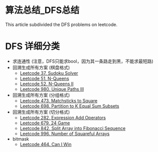 # 算法总结_DFS总结


This article subdivided the DFS problems on leetcode.
<!--more-->

# DFS 详细分类

- 求连通性 (注意，DFS只能求bool，因为其一条路走到黑，不能求最短路)
- 回溯生成所有方案 (棋盘格式)
    - [Leetcode 37. Sudoku Solver](https://leetcode.com/problems/sudoku-solver/)
    - [Leetcode 51. N-Queens](https://leetcode.com/problems/n-queens/)
    - [Leetcode 52. N-Queens II](https://leetcode.com/problems/n-queens-ii/)
    - [Leetcode 980. Unique Paths III](https://leetcode.com/problems/unique-paths-iii/)
- 回溯生成所有方案 (分组格式)
    - [Leetcode 473. Matchsticks to Square](https://leetcode.com/problems/matchsticks-to-square/)
    - [Leetcode 698. Partition to K Equal Sum Subsets](https://leetcode.com/problems/partition-to-k-equal-sum-subsets/)
- 回溯生成所有方案 (切分格式)
    - [Leetcode 282. Expression Add Operators](https://leetcode.com/problems/expression-add-operators/)
    - [Leetcode 679. 24 Game](https://leetcode.com/problems/24-game/)
    - [Leetcode 842. Split Array into Fibonacci Sequence](https://leetcode.com/problems/split-array-into-fibonacci-sequence/)
    - [Leetcode 996. Number of Squareful Arrays](https://leetcode.com/problems/number-of-squareful-arrays/)
- bitmask
    - [Leetcode 464. Can I Win](https://leetcode.com/problems/can-i-win/)
